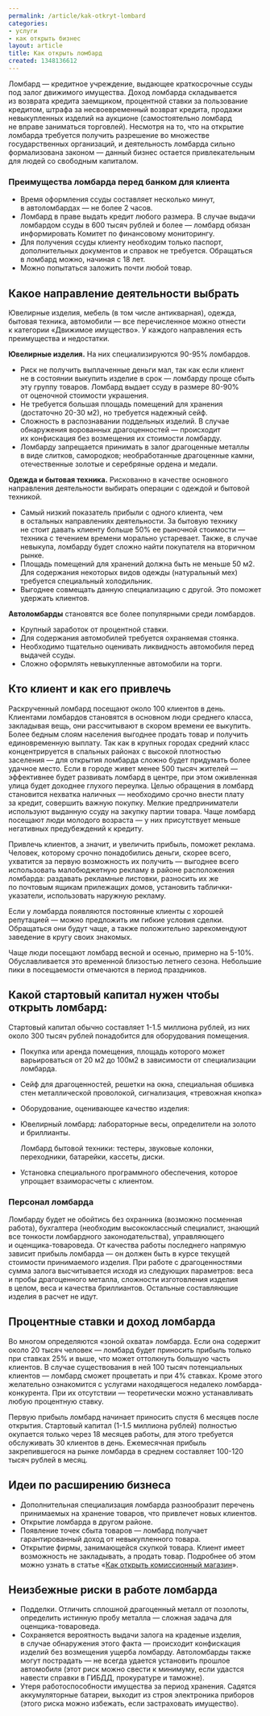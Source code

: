 ```yaml
---
permalink: /article/kak-otkryt-lombard
categories:
- услуги
- как открыть бизнес
layout: article
title: Как открыть ломбард
created: 1348136612
---
```

Ломбард — кредитное учреждение, выдающее краткосрочные ссуды под залог движимого имущества. Доход ломбарда складывается из возврата кредита заемщиком, процентной ставки за пользование кредитом, штрафа за несвоевременный возврат кредита, продажи невыкупленных изделий на аукционе (самостоятельно ломбард не вправе заниматься торговлей). Несмотря на то, что на открытие ломбарда требуется получить разрешение во множестве государственных организаций, и деятельность ломбарда сильно формализована законом — данный бизнес остается привлекательным для людей со свободным капиталом.

### Преимущества ломбарда перед банком для клиента ###

 *  Время оформления ссуды составляет несколько минут, в автоломбардах — не более 2 часов.
 *  Ломбард в праве выдать кредит любого размера. В случае выдачи ломбардом ссуды в 600 тысяч рублей и более — ломбард обязан информировать Комитет по финансовому мониторингу.
 *  Для получения ссуды клиенту необходим только паспорт, дополнительных документов и справок не требуется. Обращаться в ломбард можно, начиная с 18 лет.
 *  Можно попытаться заложить почти любой товар.

## Какое направление деятельности выбрать ##

Ювелирные изделия, мебель (в том числе антикварная), одежда, бытовая техника, автомобили — все перечисленное можно отнести к категории «Движимое имущество». У каждого направления есть преимущества и недостатки.

**Ювелирные изделия.** На них специализируются 90-95% ломбардов.

 *  Риск не получить выплаченные деньги мал, так как если клиент не в состоянии выкупить изделие в срок — ломбарду проще сбыть эту группу товаров. Ломбард выдает ссуду в размере 80-90% от оценочной стоимости украшения.
 *  Не требуется большая площадь помещений для хранения (достаточно 20-30 м2), но требуется надежный сейф.
 *  Сложность в распознавании поддельных изделий. В случае обнаружения ворованных драгоценностей — происходит их конфискация без возмещения их стоимости ломбарду.
 *  Ломбарду запрещается принимать в залог драгоценные металлы в виде слитков, самородков; необработанные драгоценные камни, отечественные золотые и серебряные ордена и медали.

  
**Одежда и бытовая техника.** Рискованно в качестве основного направления деятельности выбирать операции с одеждой и бытовой техникой.

 *  Самый низкий показатель прибыли с одного клиента, чем в остальных направлениях деятельности. За бытовую технику не стоит давать клиенту больше 50% ее рыночной стоимости — техника с течением времени морально устаревает. Также, в случае невыкупа, ломбарду будет сложно найти покупателя на вторичном рынке.
 *  Площадь помещений для хранений должна быть не меньше 50 м2. Для содержания некоторых видов одежды (натуральный мех) требуется специальный холодильник.
 *  Выгоднее совмещать данную специализацию с другой. Это поможет удержать клиентов.

  
**Автоломбарды**  становятся все более популярными среди ломбардов.

 *  Крупный заработок от процентной ставки.
 *  Для содержания автомобилей требуется охраняемая стоянка.
 *  Необходимо тщательно оценивать ликвидность автомобиля перед выдачей ссуды.
 *  Сложно оформлять невыкупленные автомобили на торги.

## Кто клиент и как его привлечь ##

Раскрученный ломбард посещают около 100 клиентов в день. Клиентами ломбардов становятся в основном люди среднего класса, закладывая вещь, они рассчитывают в скором времени ее выкупить. Более бедным слоям населения выгоднее продать товар и получить единовременную выплату. Так как в крупных городах средний класс концентрируется в спальных районах с высокой плотностью заселения — для открытия ломбарда сложно будет придумать более удачное место. Если в городе живет менее 500 тысяч жителей — эффективнее будет развивать ломбард в центре, при этом оживленная улица будет доходнее глухого переулка. Целью обращения в ломбард становится нехватка наличных — необходимо срочно внести плату за кредит, совершить важную покупку. Мелкие предприниматели используют выданную ссуду на закупку партии товара. Чаще ломбард посещают люди молодого возраста — у них присутствует меньше негативных предубеждений к кредиту.

Привлечь клиентов, а значит, и увеличить прибыль, поможет реклама. Человек, которому срочно понадобились деньги, скорее всего, ухватится за первую возможность их получить — выгоднее всего использовать малобюджетную рекламу в районе расположения ломбарда: раздавать рекламные листовки, разносить их же по почтовым ящикам прилежащих домов, установить таблички-указатели, использовать наружную рекламу.

Если у ломбарда появляются постоянные клиенты с хорошей репутацией — можно предложить им гибкие условия сделки. Обращаться они будут чаще, а также положительно зарекомендуют заведение в кругу своих знакомых.

Чаще люди посещают ломбард весной и осенью, примерно на 5-10%. Обуславливается это временной близостью летнего сезона. Небольшие пики в посещаемости отмечаются в период праздников.

## Какой стартовый капитал нужен чтобы открыть ломбард: ##

Стартовый капитал обычно составляет 1-1.5 миллиона рублей, из них около 300 тысяч рублей понадобится для оборудования помещения.

 *  Покупка или аренда помещения, площадь которого может варьироваться от 20 м2 до 100м2 в зависимости от специализации ломбарда.
 *  Сейф для драгоценностей, решетки на окна, специальная обшивка стен металлической проволокой, сигнализация, «тревожная кнопка»
 *  Оборудование, оценивающее качество изделия:
 *  Ювелирный ломбард: лабораторные весы, определители на золото и бриллианты.
    
    Ломбард бытовой техники: тестеры, звуковые колонки, переходники, батарейки, кассеты, диски.
 *  Установка специального программного обеспечения, которое упрощает взаиморасчеты с клиентом.

### Персонал ломбарда ###

Ломбарду будет не обойтись без охранника (возможно посменная работа), бухгалтера (необходим высококлассный специалист, знающий все тонкости ломбардного законодательства), управляющего и оценщика-товароведа. От качества работы последнего напрямую зависит прибыль ломбарда — он должен быть в курсе текущей стоимости принимаемого изделия. При работе с драгоценностями сумма залога высчитывается исходя из следующих параметров: веса и пробы драгоценного металла, сложности изготовления изделия в целом, веса и качества бриллиантов. Остальные составляющие изделия в расчет не идут.

## Процентные ставки и доход ломбарда ##

Во многом определяются «зоной охвата» ломбарда. Если она содержит около 20 тысяч человек — ломбард будет приносить прибыль только при ставках 25% и выше, что может оттолкнуть большую часть клиентов. В случае существования в ней 100 тысяч потенциальных клиентов — ломбард сможет процветать и при 4% ставках. Кроме этого желательно ознакомится с услугами находящегося недалеко ломбарда-конкурента. При их отсутствии — теоретически можно устанавливать любую процентную ставку.

Первую прибыль ломбард начинает приносить спустя 6 месяцев после открытия. Стартовый капитал (1-1.5 миллиона рублей) полностью окупается только через 18 месяцев работы, для этого требуется обслуживать 30 клиентов в день. Ежемесячная прибыль закрепившегося на рынке ломбарда в среднем составляет 100-120 тысяч рублей в месяц.

## Идеи по расширению бизнеса ##

 *  Дополнительная специализация ломбарда разнообразит перечень принимаемых на хранение товаров, что привлечет новых клиентов.
 *  Открытие ломбарда в другом районе.
 *  Появление точек сбыта товаров — ломбард получает гарантированный доход от невыкупленного товара.
 *  Открытие фирмы, занимающейся скупкой товара. Клиент имеет возможность не закладывать, а продать товар. Подробнее об этом можно узнать в статье «[Как открыть комиссионный магазин][_ _]».

## Неизбежные риски в работе ломбарда ##

 *  Подделки. Отличить сплошной драгоценный металл от позолоты, определить истинную пробу металла — сложная задача для оценщика-товароведа.
 *  Сохраняется вероятность выдачи залога на краденые изделия, в случае обнаружения этого факта — происходит конфискация изделий без возмещения ущерба ломбарду. Автоломбарды также могут пострадать — не всегда удается установить прошлое автомобиля (этот риск можно свести к минимуму, если удастся навести справки в ГИБДД, прокуратуре и таможне).
 *  Утеря работоспособности имущества за период хранения. Садятся аккумуляторные батареи, выходит из строя электроника приборов (этого риска можно избежать, если застраховать имущество).


[_ _]: http://www.business101.ru/article/kak-otkryt-komissionnyj-magazin
